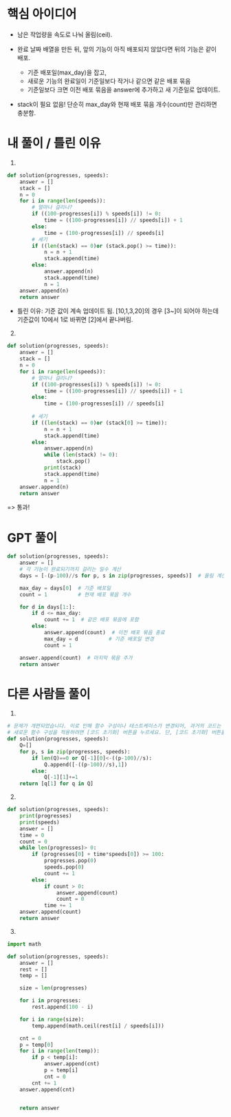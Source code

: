 <!-- # 핵심 아이디어

# 내 풀이 / 틀린 이유

# GPT 풀이

# 다른 사람들 풀이 -->
# 핵심 아이디어
- 남은 작업량을 속도로 나눠 올림(ceil).

- 완료 날짜 배열을 만든 뒤, 앞의 기능이 아직 배포되지 않았다면 뒤의 기능은 같이 배포.
    - 기준 배포일(max_day)을 잡고,
    - 새로운 기능의 완료일이 기준일보다 작거나 같으면 같은 배포 묶음
    - 기준일보다 크면 이전 배포 묶음을 answer에 추가하고 새 기준일로 업데이트.
- stack이 필요 없음! 단순히 max_day와 현재 배포 묶음 개수(count)만 관리하면 충분함.



# 내 풀이 / 틀린 이유
1. 
```py
def solution(progresses, speeds):
    answer = []
    stack = []
    n = 0
    for i in range(len(speeds)):
        # 얼마나 걸리나?
        if ((100-progresses[i]) % speeds[i]) != 0:
            time = ((100-progresses[i]) // speeds[i]) + 1
        else:
            time = (100-progresses[i]) // speeds[i]
        # 세기
        if ((len(stack) == 0)or (stack.pop() >= time)):
            n = n + 1
            stack.append(time)
        else:
            answer.append(n)
            stack.append(time)
            n = 1
    answer.append(n)
    return answer
```
- 틀린 이유: 기준 값이 계속 업데이트 됨. [10,1,3,20]의 경우 [3~]이 되어야 하는데 기준값이 10에서 1로 바뀌면 [2]에서 끝나버림.

2.
```py
def solution(progresses, speeds):
    answer = []
    stack = []
    n = 0
    for i in range(len(speeds)):
        # 얼마나 걸리나?
        if ((100-progresses[i]) % speeds[i]) != 0:
            time = ((100-progresses[i]) // speeds[i]) + 1
        else:
            time = (100-progresses[i]) // speeds[i]
            
        # 세기
        if ((len(stack) == 0)or (stack[0] >= time)):
            n = n + 1
            stack.append(time)
        else:
            answer.append(n)
            while (len(stack) != 0):
                stack.pop()
            print(stack)
            stack.append(time)
            n = 1
    answer.append(n)
    return answer
```
=>  통과!
# GPT 풀이
```py
def solution(progresses, speeds):
    answer = []
    # 각 기능이 완료되기까지 걸리는 일수 계산
    days = [-(p-100)//s for p, s in zip(progresses, speeds)]  # 올림 계산

    max_day = days[0]  # 기준 배포일
    count = 1          # 현재 배포 묶음 개수

    for d in days[1:]:
        if d <= max_day:
            count += 1  # 같은 배포 묶음에 포함
        else:
            answer.append(count)  # 이전 배포 묶음 종료
            max_day = d          # 기준 배포일 변경
            count = 1

    answer.append(count)  # 마지막 묶음 추가
    return answer
```
# 다른 사람들 풀이
1.
```py
# 문제가 개편되었습니다. 이로 인해 함수 구성이나 테스트케이스가 변경되어, 과거의 코드는 동작하지 않을 수 있습니다.
# 새로운 함수 구성을 적용하려면 [코드 초기화] 버튼을 누르세요. 단, [코드 초기화] 버튼을 누르면 작성 중인 코드는 사라집니다.
def solution(progresses, speeds):
    Q=[]
    for p, s in zip(progresses, speeds):
        if len(Q)==0 or Q[-1][0]<-((p-100)//s):
            Q.append([-((p-100)//s),1])
        else:
            Q[-1][1]+=1
    return [q[1] for q in Q]
```

2.
```py
def solution(progresses, speeds):
    print(progresses)
    print(speeds)
    answer = []
    time = 0
    count = 0
    while len(progresses)> 0:
        if (progresses[0] + time*speeds[0]) >= 100:
            progresses.pop(0)
            speeds.pop(0)
            count += 1
        else:
            if count > 0:
                answer.append(count)
                count = 0
            time += 1
    answer.append(count)
    return answer
```

3.
```py
import math

def solution(progresses, speeds):
    answer = []
    rest = []
    temp = []

    size = len(progresses)

    for i in progresses:
        rest.append(100 - i)

    for i in range(size):
        temp.append(math.ceil(rest[i] / speeds[i]))

    cnt = 0
    p = temp[0]
    for i in range(len(temp)):
        if p < temp[i]:
            answer.append(cnt)
            p = temp[i]
            cnt = 0
        cnt += 1
    answer.append(cnt)


    return answer
```